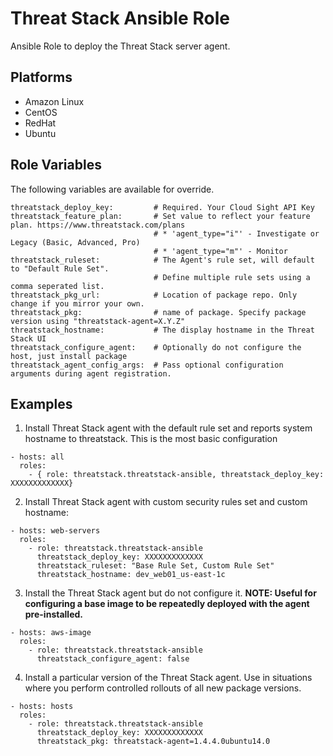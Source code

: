 Threat Stack Ansible Role
=========

Ansible Role to deploy the Threat Stack server agent.

Platforms
---------

* Amazon Linux
* CentOS
* RedHat
* Ubuntu

Role Variables
--------------
The following variables are available for override.
```
threatstack_deploy_key:         # Required. Your Cloud Sight API Key
threatstack_feature_plan:       # Set value to reflect your feature plan. https://www.threatstack.com/plans
                                # * 'agent_type="i"' - Investigate or Legacy (Basic, Advanced, Pro)
                                # * 'agent_type="m"' - Monitor
threatstack_ruleset:            # The Agent's rule set, will default to "Default Rule Set".
                                # Define multiple rule sets using a comma seperated list.
threatstack_pkg_url:            # Location of package repo. Only change if you mirror your own.
threatstack_pkg:                # name of package. Specify package version using "threatstack-agent=X.Y.Z"
threatstack_hostname:           # The display hostname in the Threat Stack UI
threatstack_configure_agent:    # Optionally do not configure the host, just install package
threatstack_agent_config_args:  # Pass optional configuration arguments during agent registration.
```

Examples
----------------
1) Install Threat Stack agent with the default rule set and reports system hostname to threatstack. This is the most basic configuration
```
- hosts: all
  roles:
    - { role: threatstack.threatstack-ansible, threatstack_deploy_key: XXXXXXXXXXXXX}
```

2) Install Threat Stack agent with custom security rules set and custom hostname:
```
- hosts: web-servers
  roles:
    - role: threatstack.threatstack-ansible
      threatstack_deploy_key: XXXXXXXXXXXXX
      threatstack_ruleset: "Base Rule Set, Custom Rule Set"
      threatstack_hostname: dev_web01_us-east-1c
```

3) Install the Threat Stack agent but do not configure it.  __NOTE: Useful for configuring a base image to be repeatedly deployed with the agent pre-installed.__
```
- hosts: aws-image
  roles:
    - role: threatstack.threatstack-ansible
      threatstack_configure_agent: false
```

4) Install a particular version of the Threat Stack agent.  Use in situations where you perform controlled rollouts of all new package versions.
```
- hosts: hosts
  roles:
    - role: threatstack.threatstack-ansible
      threatstack_deploy_key: XXXXXXXXXXXXX
      threatstack_pkg: threatstack-agent=1.4.4.0ubuntu14.0
```


